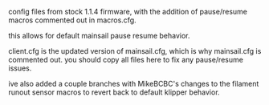 config files from stock 1.1.4 firmware, with the addition of pause/resume macros commented out in macros.cfg. 

this allows for default mainsail pause resume behavior.

client.cfg is the updated version of mainsail.cfg, which is why mainsail.cfg is commented out. you should copy all files here to fix any pause/resume issues. 

ive also added a couple branches with MikeBCBC's changes to the filament runout sensor macros to revert back to default klipper behavior. 
